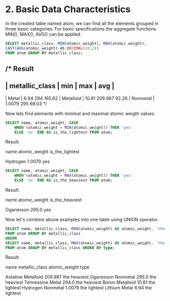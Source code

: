 # 2. Basic Data Characteristics

In the created table named atom, we can find all the elements
grouped  in three basic categories. For basic specifications
the aggregate functions MIN(), MAX(), AVG() can be applied.


````sql
SELECT metallic_class, MIN(atomic_weight), MAX(atomic_weight), 
CAST(AVG(atomic_weight) AS DECIMAL(10,2)) 
FROM atom GROUP BY metallic_class;
````


/*  Result
------------------------------------------------
| metallic_class  |	min  |	  max  |	  avg  |
------------------------------------------------
|      Metal	  | 6.94	  294	     165.62
|    Metalloid	  | 10.81	  209.987	 92.26
|    Nonmetal	  | 1.0079	  295	     69.03
*/


Now lets find elements with minimal and maximal atomic weigth
values.


````sql
SELECT name, atomic_weight, CASE
	WHEN (atomic_weight = MIN(atomic_weight)) THEN 'yes'
	ELSE 'no' END AS is_the_lightest FROM atom;
````


Result:

name        atomic_weight     is_the_lightest

Hydrogen	1.0079	             yes


````sql
SELECT name, atomic_weight, CASE
	WHEN (atomic_weight = MAX(atomic_weight)) THEN 'yes'
	ELSE 'no' END AS is_the_heaviest FROM atom;
````

Result:

name        atomic_weight     is_the_heaviest

Oganesson	    295.0	           yes



Now let's combine above examples into one table using UNION operator.

````sql
SELECT name, metallic_class, MIN(atomic_weight) AS atomic_weight, 'the lightest' AS type 
FROM atom GROUP BY metallic_class
UNION
SELECT name, metallic_class, MAX(atomic_weight) AS atomic_weight, 'the heaviest' AS type
FROM atom GROUP BY metallic_class ORDER BY type;
````

Result:

name        metallic_class   atomic_weight        type

Astatine	   Metalloid	     209.987	          the heaviest
Oganesson	   Nonmetal	       295.0	            the heaviest
Tennessine	 Metal	         294.0	            the heaviest
Boron	       Metalloid	     10.81	            the lightest
Hydrogen	   Nonmetal	       1.0079	            the lightest
Lithium	     Metal	         6.94	            the lightest
